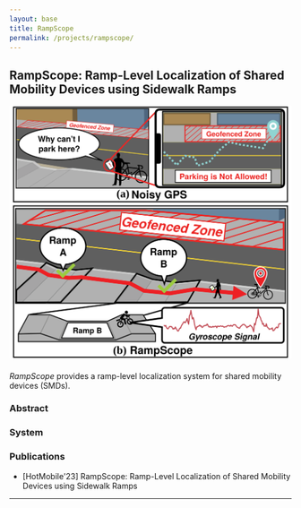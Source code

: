 ```yaml
---
layout: base
title: RampScope
permalink: /projects/rampscope/
---
```


## RampScope: Ramp-Level Localization of Shared Mobility Devices using Sidewalk Ramps


<div style="text-align: center; margin-bottom: 20px;">
    <img src="../../images/rampscope/intro.svg" alt="RampScope" style="width: 600px;">
</div>

*RampScope* provides a ramp-level localization system for shared mobility devices (SMDs). 

### Abstract

### System

### Publications

- [HotMobile'23] RampScope: Ramp-Level Localization of Shared Mobility Devices using Sidewalk Ramps

<hr>
